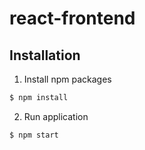 # react-frontend

## Installation
1. Install npm packages
```sh
$ npm install
```
2. Run application
```sh
$ npm start
```
